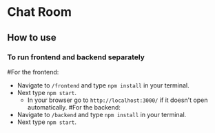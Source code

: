 # Chat Room

## How to use

### To run frontend and backend separately
#For the frontend:
- Navigate to `/frontend` and type `npm install` in your terminal.
- Next type `npm start`.
  - In your browser go to `http://localhost:3000/` if it doesn't open automatically.
#For the backend:
- Navigate to `/backend` and type `npm install` in your terminal.
- Next type `npm start`.
